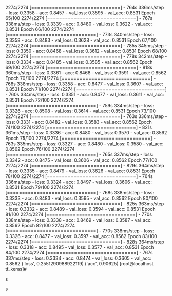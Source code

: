 2274/2274 [==============================] - 764s 336ms/step - loss: 0.3358 - acc: 0.8457 - val_loss: 0.3595 - val_acc: 0.8531
Epoch 65/100
2274/2274 [==============================] - 767s 338ms/step - loss: 0.3339 - acc: 0.8480 - val_loss: 0.3622 - val_acc: 0.8531
Epoch 66/100
2274/2274 [==============================] - 773s 340ms/step - loss: 0.3358 - acc: 0.8483 - val_loss: 0.3628 - val_acc: 0.8531
Epoch 67/100
2274/2274 [==============================] - 785s 345ms/step - loss: 0.3350 - acc: 0.8468 - val_loss: 0.3612 - val_acc: 0.8531
Epoch 68/100
2274/2274 [==============================] - 778s 342ms/step - loss: 0.3334 - acc: 0.8485 - val_loss: 0.3585 - val_acc: 0.8562
Epoch 69/100
2274/2274 [==============================] - 818s 360ms/step - loss: 0.3361 - acc: 0.8468 - val_loss: 0.3591 - val_acc: 0.8562
Epoch 70/100
2274/2274 [==============================] - 768s 338ms/step - loss: 0.3358 - acc: 0.8477 - val_loss: 0.3607 - val_acc: 0.8531
Epoch 71/100
2274/2274 [==============================] - 760s 334ms/step - loss: 0.3351 - acc: 0.8477 - val_loss: 0.3611 - val_acc: 0.8531
Epoch 72/100
2274/2274 [==============================] - 759s 334ms/step - loss: 0.3326 - acc: 0.8508 - val_loss: 0.3614 - val_acc: 0.8531
Epoch 73/100
2274/2274 [==============================] - 763s 336ms/step - loss: 0.3331 - acc: 0.8482 - val_loss: 0.3583 - val_acc: 0.8562
Epoch 74/100
2274/2274 [==============================] - 821s 361ms/step - loss: 0.3336 - acc: 0.8480 - val_loss: 0.3570 - val_acc: 0.8562
Epoch 75/100
2274/2274 [==============================] - 763s 335ms/step - loss: 0.3327 - acc: 0.8480 - val_loss: 0.3580 - val_acc: 0.8562
Epoch 76/100
2274/2274 [==============================] - 765s 337ms/step - loss: 0.3342 - acc: 0.8475 - val_loss: 0.3606 - val_acc: 0.8562
Epoch 77/100
2274/2274 [==============================] - 829s 364ms/step - loss: 0.3335 - acc: 0.8479 - val_loss: 0.3626 - val_acc: 0.8531
Epoch 78/100
2274/2274 [==============================] - 764s 336ms/step - loss: 0.3324 - acc: 0.8497 - val_loss: 0.3606 - val_acc: 0.8531
Epoch 79/100
2274/2274 [==============================] - 768s 338ms/step - loss: 0.3333 - acc: 0.8483 - val_loss: 0.3595 - val_acc: 0.8562
Epoch 80/100
2274/2274 [==============================] - 825s 363ms/step - loss: 0.3332 - acc: 0.8489 - val_loss: 0.3594 - val_acc: 0.8531
Epoch 81/100
2274/2274 [==============================] - 770s 338ms/step - loss: 0.3338 - acc: 0.8469 - val_loss: 0.3587 - val_acc: 0.8562
Epoch 82/100
2274/2274 [==============================] - 770s 338ms/step - loss: 0.3326 - acc: 0.8477 - val_loss: 0.3597 - val_acc: 0.8562
Epoch 83/100
2274/2274 [==============================] - 828s 364ms/step - loss: 0.3318 - acc: 0.8495 - val_loss: 0.3577 - val_acc: 0.8531
Epoch 84/100
2274/2274 [==============================] - 767s 337ms/step - loss: 0.3334 - acc: 0.8474 - val_loss: 0.3605 - val_acc: 0.8562
('loss', 0.2551290988922119)
('acc', 0.90625)
[root@localhost tf_keras]# 



s

s